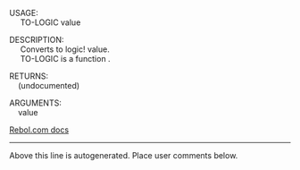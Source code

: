 USAGE:  
&nbsp;&nbsp;&nbsp;&nbsp;&nbsp;TO-LOGIC&nbsp;value&nbsp;  
  
DESCRIPTION:  
&nbsp;&nbsp;&nbsp;&nbsp;&nbsp;Converts&nbsp;to&nbsp;logic!&nbsp;value.  
&nbsp;&nbsp;&nbsp;&nbsp;&nbsp;TO-LOGIC&nbsp;is&nbsp;a&nbsp;function&nbsp;.  
  
RETURNS:  
&nbsp;&nbsp;&nbsp;&nbsp;(undocumented)  
  
ARGUMENTS:  
&nbsp;&nbsp;&nbsp;&nbsp;value  

[Rebol.com docs](http://www.rebol.com/r3/docs/functions/to-logic.html)
___
Above this line is autogenerated. Place user comments below.